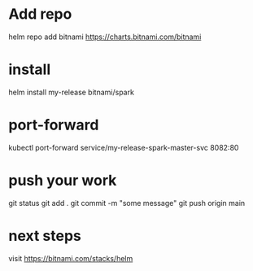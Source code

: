 # Add repo
helm repo add bitnami https://charts.bitnami.com/bitnami

# install
helm install my-release bitnami/spark

# port-forward
kubectl port-forward service/my-release-spark-master-svc 8082:80

# push your work
git status
git add .
git commit -m "some message"
git push origin main

# next steps

visit
https://bitnami.com/stacks/helm
